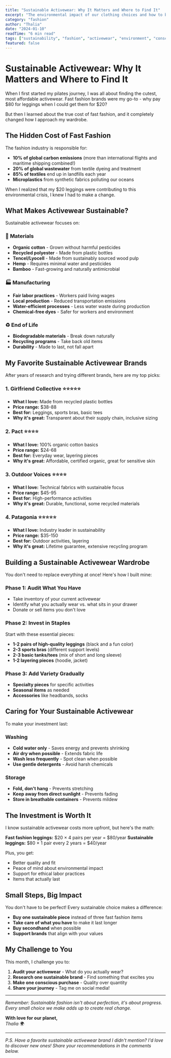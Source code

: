```yaml
---
title: "Sustainable Activewear: Why It Matters and Where to Find It"
excerpt: "The environmental impact of our clothing choices and how to build a more sustainable wardrobe that supports both your wellness journey and the planet."
category: "fashion"
author: "Thalia"
date: "2024-01-10"
readTime: "6 min read"
tags: ["sustainability", "fashion", "activewear", "environment", "conscious living"]
featured: false
---
```


# Sustainable Activewear: Why It Matters and Where to Find It

When I first started my pilates journey, I was all about finding the cutest, most affordable activewear. Fast fashion brands were my go-to - why pay $80 for leggings when I could get them for $20?

But then I learned about the true cost of fast fashion, and it completely changed how I approach my wardrobe.

## The Hidden Cost of Fast Fashion

The fashion industry is responsible for:

- **10% of global carbon emissions** (more than international flights and maritime shipping combined!)
- **20% of global wastewater** from textile dyeing and treatment
- **85% of textiles** end up in landfills each year
- **Microplastics** from synthetic fabrics polluting our oceans

When I realized that my $20 leggings were contributing to this environmental crisis, I knew I had to make a change.

## What Makes Activewear Sustainable?

Sustainable activewear focuses on:

### 🌱 **Materials**
- **Organic cotton** - Grown without harmful pesticides
- **Recycled polyester** - Made from plastic bottles
- **Tencel/Lyocell** - Made from sustainably sourced wood pulp
- **Hemp** - Requires minimal water and pesticides
- **Bamboo** - Fast-growing and naturally antimicrobial

### 🏭 **Manufacturing**
- **Fair labor practices** - Workers paid living wages
- **Local production** - Reduced transportation emissions
- **Water-efficient processes** - Less water waste during production
- **Chemical-free dyes** - Safer for workers and environment

### ♻️ **End of Life**
- **Biodegradable materials** - Break down naturally
- **Recycling programs** - Take back old items
- **Durability** - Made to last, not fall apart

## My Favorite Sustainable Activewear Brands

After years of research and trying different brands, here are my top picks:

### 1. **Girlfriend Collective** ⭐⭐⭐⭐⭐
- **What I love:** Made from recycled plastic bottles
- **Price range:** $38-88
- **Best for:** Leggings, sports bras, basic tees
- **Why it's great:** Transparent about their supply chain, inclusive sizing

### 2. **Pact** ⭐⭐⭐⭐
- **What I love:** 100% organic cotton basics
- **Price range:** $24-68
- **Best for:** Everyday wear, layering pieces
- **Why it's great:** Affordable, certified organic, great for sensitive skin

### 3. **Outdoor Voices** ⭐⭐⭐⭐
- **What I love:** Technical fabrics with sustainable focus
- **Price range:** $45-95
- **Best for:** High-performance activities
- **Why it's great:** Durable, functional, some recycled materials

### 4. **Patagonia** ⭐⭐⭐⭐⭐
- **What I love:** Industry leader in sustainability
- **Price range:** $35-150
- **Best for:** Outdoor activities, layering
- **Why it's great:** Lifetime guarantee, extensive recycling program

## Building a Sustainable Activewear Wardrobe

You don't need to replace everything at once! Here's how I built mine:

### **Phase 1: Audit What You Have**
- Take inventory of your current activewear
- Identify what you actually wear vs. what sits in your drawer
- Donate or sell items you don't love

### **Phase 2: Invest in Staples**
Start with these essential pieces:
- **1-2 pairs of high-quality leggings** (black and a fun color)
- **2-3 sports bras** (different support levels)
- **2-3 basic tanks/tees** (mix of short and long sleeve)
- **1-2 layering pieces** (hoodie, jacket)

### **Phase 3: Add Variety Gradually**
- **Specialty pieces** for specific activities
- **Seasonal items** as needed
- **Accessories** like headbands, socks

## Caring for Your Sustainable Activewear

To make your investment last:

### **Washing**
- **Cold water only** - Saves energy and prevents shrinking
- **Air dry when possible** - Extends fabric life
- **Wash less frequently** - Spot clean when possible
- **Use gentle detergents** - Avoid harsh chemicals

### **Storage**
- **Fold, don't hang** - Prevents stretching
- **Keep away from direct sunlight** - Prevents fading
- **Store in breathable containers** - Prevents mildew

## The Investment is Worth It

I know sustainable activewear costs more upfront, but here's the math:

**Fast fashion leggings:** $20 × 4 pairs per year = $80/year
**Sustainable leggings:** $80 × 1 pair every 2 years = $40/year

Plus, you get:
- Better quality and fit
- Peace of mind about environmental impact
- Support for ethical labor practices
- Items that actually last

## Small Steps, Big Impact

You don't have to be perfect! Every sustainable choice makes a difference:

- **Buy one sustainable piece** instead of three fast fashion items
- **Take care of what you have** to make it last longer
- **Buy secondhand** when possible
- **Support brands** that align with your values

## My Challenge to You

This month, I challenge you to:

1. **Audit your activewear** - What do you actually wear?
2. **Research one sustainable brand** - Find something that excites you
3. **Make one conscious purchase** - Quality over quantity
4. **Share your journey** - Tag me on social media!

---

*Remember: Sustainable fashion isn't about perfection, it's about progress. Every small choice we make adds up to create real change.*

**With love for our planet,**  
*Thalia* 🌍

---

*P.S. Have a favorite sustainable activewear brand I didn't mention? I'd love to discover new ones! Share your recommendations in the comments below.*
